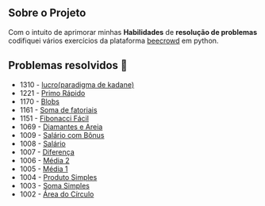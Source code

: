 ## Sobre o Projeto 
Com o intuito de aprimorar minhas **Habilidades** de **resolução de problemas** codifiquei vários exercícios da plataforma [beecrowd](https://judge.beecrowd.com/) em python.

## Problemas resolvidos :rocket: 

- 1310 - [lucro(paradigma de kadane)](https://judge.beecrowd.com/pt/problems/view/1310)
- 1221 - [Primo Rápido](https://judge.beecrowd.com/pt/problems/view/1221)
- 1170 - [Blobs](https://judge.beecrowd.com/pt/problems/view/1170)
- 1161 - [Soma de fatoriais](https://judge.beecrowd.com/pt/problems/view/1161)
- 1151 - [Fibonacci Fácil](https://judge.beecrowd.com/pt/problems/view/1151)
- 1069 - [Diamantes e Areia](https://judge.beecrowd.com/pt/problems/view/1069)
- 1009 - [Salário com Bônus](https://judge.beecrowd.com/pt/problems/view/1009)	
- 1008 - [Salário](https://judge.beecrowd.com/pt/problems/view/1008)	
- 1007 - [Diferença](https://judge.beecrowd.com/pt/problems/view/1007)
- 1006 - [Média 2](https://judge.beecrowd.com/pt/problems/view/1006)
- 1005 - [Média 1](https://judge.beecrowd.com/pt/problems/view/1005)	
- 1004 - [Produto Simples](https://judge.beecrowd.com/pt/problems/view/1004)
- 1003 - [Soma Simples](https://judge.beecrowd.com/pt/problems/view/1003)	
- 1002 - [Área do Círculo](https://judge.beecrowd.com/pt/problems/view/1002)